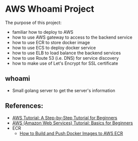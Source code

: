 # AWS Whoami Project

The purpose of this project:

* familiar how to deploy to AWS
* how to use AWS gateway to access to the backend service
* how to use ECR to store docker image
* how to use ECS to deploy docker service
* how to use ELB to load balance the backend services
* how to use Route 53 (i.e. DNS) for service discovery
* how to make use of Let's Encrypt for SSL certificate

## whoami

* Small golang server to get the server's information

## References:

* [AWS Tutorial: A Step-by-Step Tutorial for Beginners](https://www.simplilearn.com/tutorials/aws-tutorial)
* [AWS (Amazon Web Services) Tutorial: Basics for Beginners](https://www.guru99.com/aws-tutorial.html)
* ECR
    + [How to Build and Push Docker Images to AWS ECR](https://www.freecodecamp.org/news/build-and-push-docker-images-to-aws-ecr/)